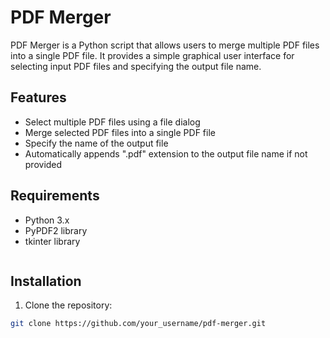 # PDF Merger

PDF Merger is a Python script that allows users to merge multiple PDF files into a single PDF file. It provides a simple graphical user interface for selecting input PDF files and specifying the output file name.

## Features

- Select multiple PDF files using a file dialog
- Merge selected PDF files into a single PDF file
- Specify the name of the output file
- Automatically appends ".pdf" extension to the output file name if not provided

## Requirements

- Python 3.x
- PyPDF2 library
- tkinter library
  
``` pip install tkinter PyPDF2
```

## Installation

1. Clone the repository:

```bash
git clone https://github.com/your_username/pdf-merger.git
